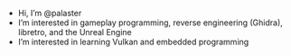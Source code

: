 - Hi, I’m @palaster
- I’m interested in gameplay programming, reverse engineering (Ghidra), libretro, and the Unreal Engine
- I’m interested in learning Vulkan and embedded programming

<!---
palaster/palaster is a ✨ special ✨ repository because its `README.md` (this file) appears on your GitHub profile.
You can click the Preview link to take a look at your changes.
--->

